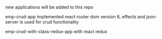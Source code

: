 new applications will be added to this repo

emp-crud-app implemented react router dom version 6, effects and json-server is used for crud functionality

emp-crud-with-class-redux-app with react redux

